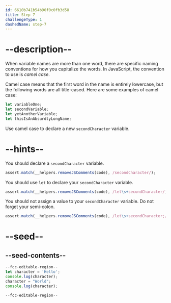 ```yaml
---
id: 6610b741b54b90f0c0fb3d58
title: Step 7
challengeType: 1
dashedName: step-7
---
```


# --description--

When variable names are more than one word, there are specific naming conventions for how you capitalize the words. In JavaScript, the convention to use is <dfn>camel case</dfn>.

Camel case means that the first word in the name is entirely lowercase, but the following words are all title-cased. Here are some examples of camel case:

```js
let variableOne;
let secondVariable;
let yetAnotherVariable;
let thisIsAnAbsurdlyLongName;
```

Use camel case to declare a new `secondCharacter` variable.

# --hints--

You should declare a `secondCharacter` variable.

```js
assert.match(__helpers.removeJSComments(code), /secondCharacter/);
```

You should use `let` to declare your `secondCharacter` variable.

```js
assert.match(__helpers.removeJSComments(code), /let\s+secondCharacter/);
```

You should not assign a value to your `secondCharacter` variable. Do not forget your semi-colon.

```js
assert.match(__helpers.removeJSComments(code), /let\s+secondCharacter;/);
```

# --seed--

## --seed-contents--

```js
--fcc-editable-region--
let character = 'Hello';
console.log(character);
character = "World";
console.log(character);

--fcc-editable-region--
```
